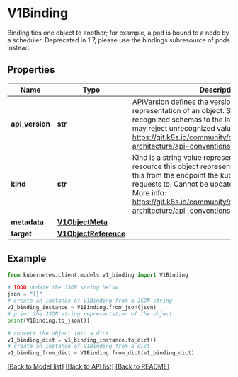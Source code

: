 # V1Binding

Binding ties one object to another; for example, a pod is bound to a node by a scheduler. Deprecated in 1.7, please use the bindings subresource of pods instead.

## Properties

Name | Type | Description | Notes
------------ | ------------- | ------------- | -------------
**api_version** | **str** | APIVersion defines the versioned schema of this representation of an object. Servers should convert recognized schemas to the latest internal value, and may reject unrecognized values. More info: https://git.k8s.io/community/contributors/devel/sig-architecture/api-conventions.md#resources | [optional] 
**kind** | **str** | Kind is a string value representing the REST resource this object represents. Servers may infer this from the endpoint the kubernetes.client submits requests to. Cannot be updated. In CamelCase. More info: https://git.k8s.io/community/contributors/devel/sig-architecture/api-conventions.md#types-kinds | [optional] 
**metadata** | [**V1ObjectMeta**](V1ObjectMeta.md) |  | [optional] 
**target** | [**V1ObjectReference**](V1ObjectReference.md) |  | 

## Example

```python
from kubernetes.client.models.v1_binding import V1Binding

# TODO update the JSON string below
json = "{}"
# create an instance of V1Binding from a JSON string
v1_binding_instance = V1Binding.from_json(json)
# print the JSON string representation of the object
print(V1Binding.to_json())

# convert the object into a dict
v1_binding_dict = v1_binding_instance.to_dict()
# create an instance of V1Binding from a dict
v1_binding_from_dict = V1Binding.from_dict(v1_binding_dict)
```
[[Back to Model list]](../README.md#documentation-for-models) [[Back to API list]](../README.md#documentation-for-api-endpoints) [[Back to README]](../README.md)


